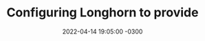 ---
layout: post
title:  "Configuring Longhorn to provide "
date:   2022-04-14 19:05:00 -0300
categories: kubernetes, storage
---